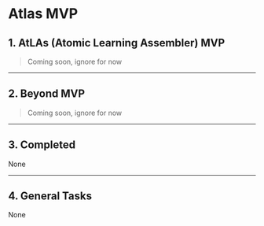 # Atlas MVP

## 1. AtLAs (Atomic Learning Assembler) MVP

> Coming soon, ignore for now

---

## 2. Beyond MVP

> Coming soon, ignore for now

---

## 3. Completed

None

---

## 4. General Tasks

None
